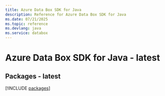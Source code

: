 ```yaml
---
title: Azure Data Box SDK for Java
description: Reference for Azure Data Box SDK for Java
ms.date: 07/21/2025
ms.topic: reference
ms.devlang: java
ms.service: databox
---
```

# Azure Data Box SDK for Java - latest
## Packages - latest
[!INCLUDE [packages](data-box-index.md)]